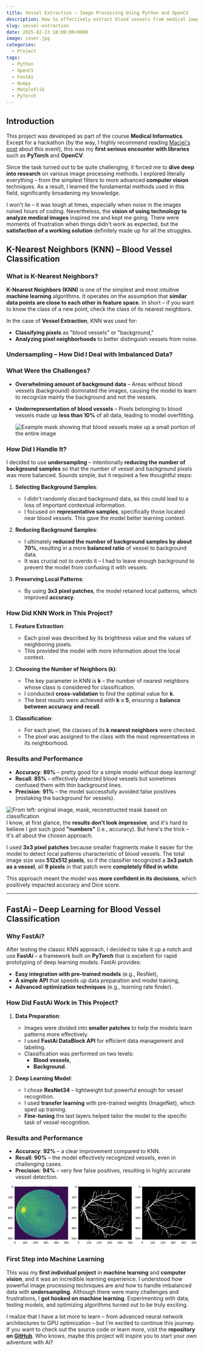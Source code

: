 ```yaml
---
title: Vessel Extraction – Image Processing Using Python and OpenCV
description: How to effectively extract blood vessels from medical images using Python
slug: vessel-extraction
date: 2025-02-23 18:00:00+0000
image: cover.jpg
categories:
  - Project
tags:
  - Python
  - OpenCV
  - FastAi
  - Numpy
  - Matplotlib
  - PyTorch
---
```


## Introduction

This project was developed as part of the course **Medical Informatics**. Except for a hackathon (by the way, I highly recommend reading [Maciej's post](https://kaszkowiak.org/blog/ensemble-ai/) about this event), this was my **first serious encounter with libraries** such as **PyTorch** and **OpenCV**.

Since the task turned out to be quite challenging, it forced me to **dive deep into research** on various image processing methods. I explored literally everything – from the simplest filters to more advanced **computer vision** techniques. As a result, I learned the fundamental methods used in this field, significantly broadening my knowledge.

I won't lie – it was tough at times, especially when noise in the images ruined hours of coding. Nevertheless, the **vision of using technology to analyze medical images** inspired me and kept me going. There were moments of frustration when things didn't work as expected, but the **satisfaction of a working solution** definitely made up for all the struggles.

## K-Nearest Neighbors (KNN) – Blood Vessel Classification

### What is K-Nearest Neighbors?
**K-Nearest Neighbors (KNN)** is one of the simplest and most intuitive **machine learning** algorithms. It operates on the assumption that **similar data points are close to each other in feature space**. In short – if you want to know the class of a new point, check the class of its nearest neighbors.

In the case of **Vessel Extraction**, KNN was used for:
- **Classifying pixels** as "blood vessels" or "background,"
- **Analyzing pixel neighborhoods** to better distinguish vessels from noise.

### Undersampling – How Did I Deal with Imbalanced Data?
### What Were the Challenges?
- **Overwhelming amount of background data** – Areas without blood vessels (background) dominated the images, causing the model to learn to recognize mainly the background and not the vessels.
- **Underrepresentation of blood vessels** – Pixels belonging to blood vessels made up **less than 10%** of all data, leading to model overfitting.

  ![Example mask showing that blood vessels make up a small portion of the entire image](/mask.png)

### How Did I Handle It?
I decided to use **undersampling** – intentionally **reducing the number of background samples** so that the number of vessel and background pixels was more balanced. Sounds simple, but it required a few thoughtful steps:

1. **Selecting Background Samples**:
    - I didn't randomly discard background data, as this could lead to a loss of important contextual information.
    - I focused on **representative samples**, specifically those located near blood vessels. This gave the model better learning context.

2. **Reducing Background Samples**:
    - I ultimately **reduced the number of background samples by about 70%**, resulting in a more **balanced ratio** of vessel to background data.
    - It was crucial not to overdo it – I had to leave enough background to prevent the model from confusing it with vessels.

3. **Preserving Local Patterns**:
    - By using **3x3 pixel patches**, the model retained local patterns, which improved **accuracy**.

### How Did KNN Work in This Project?
1. **Feature Extraction**:
    - Each pixel was described by its brightness value and the values of neighboring pixels.
    - This provided the model with more information about the local context.

2. **Choosing the Number of Neighbors (k)**:
    - The key parameter in KNN is **k** – the number of nearest neighbors whose class is considered for classification.
    - I conducted **cross-validation** to find the optimal value for **k**.
    - The best results were achieved with **k = 5**, ensuring a **balance between accuracy and recall**.

3. **Classification**:
    - For each pixel, the classes of its **k nearest neighbors** were checked.
    - The pixel was assigned to the class with the most representatives in its neighborhood.

### Results and Performance
- **Accuracy**: **89%** – pretty good for a simple model without deep learning!
- **Recall**: **85%** – effectively detected blood vessels but sometimes confused them with thin background lines.
- **Precision**: **91%** – the model successfully avoided false positives (mistaking the background for vessels).

![From left: original image, mask, reconstructed mask based on classification](/knn_results.png)
I know, at first glance, the **results don't look impressive**, and it's hard to believe I got such good **"numbers"** (i.e., accuracy). But here's the trick – it's all about the chosen approach.

I used **3x3 pixel patches** because smaller fragments make it easier for the model to detect local patterns characteristic of blood vessels. The total image size was **512x512 pixels**, so if the classifier recognized a **3x3 patch as a vessel**, all **9 pixels** in that patch were **completely filled in white**.

This approach meant the model was **more confident in its decisions**, which positively impacted accuracy and Dice score.

---

## FastAi – Deep Learning for Blood Vessel Classification

### Why FastAi?
After testing the classic KNN approach, I decided to take it up a notch and use **FastAi** – a framework built on **PyTorch** that is excellent for rapid prototyping of deep learning models. FastAi provides:
- **Easy integration with pre-trained models** (e.g., ResNet),
- **A simple API** that speeds up data preparation and model training,
- **Advanced optimization techniques** (e.g., learning rate finder).

### How Did FastAi Work in This Project?
1. **Data Preparation**:
    - Images were divided into **smaller patches** to help the models learn patterns more effectively.
    - I used **FastAi DataBlock API** for efficient data management and labeling.
    - Classification was performed on two levels:
        - **Blood vessels**,
        - **Background**.

2. **Deep Learning Model**:
    - I chose **ResNet34** – lightweight but powerful enough for vessel recognition.
    - I used **transfer learning** with pre-trained weights (ImageNet), which sped up training.
    - **Fine-tuning** the last layers helped tailor the model to the specific task of vessel recognition.

### Results and Performance
- **Accuracy**: **92%** – a clear improvement compared to KNN.
- **Recall**: **90%** – the model effectively recognized vessels, even in challenging cases.
- **Precision**: **94%** – very few false positives, resulting in highly accurate vessel detection.

![FastAi Results](fast_ai_results.png)

### First Step into Machine Learning

This was my **first individual project** in **machine learning** and **computer vision**, and it was an incredible learning experience. I understood how powerful image processing techniques are and how to handle imbalanced data with **undersampling**. Although there were many challenges and frustrations, I **got hooked on machine learning**. Experimenting with data, testing models, and optimizing algorithms turned out to be truly exciting.

I realize that I have a lot more to learn – from advanced neural network architectures to GPU optimization – but I'm excited to continue this journey. If you want to check out the source code or learn more, visit the **repository on [GitHub](https://github.com/benhus8/vessel-recognition/tree/main)**. Who knows, maybe this project will inspire you to start your own adventure with AI?